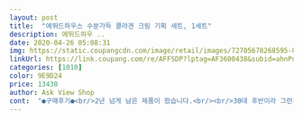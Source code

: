 ```yaml
---
layout: post 
title:  "에뛰드하우스 수분가득 콜라겐 크림 기획 세트, 1세트" 
description: 에뛰드하우 ..
date: 2020-04-26 05:08:31 
img: https://static.coupangcdn.com/image/retail/images/72705678268595-8b70e313-139e-4b89-8a22-705f0a2f5536.jpg 
linkUrl: https://link.coupang.com/re/AFFSDP?lptag=AF3600438&subid=ahnPublicAsk&pageKey=306696950&itemId=966924469&vendorItemId=5373168109&traceid=V0-113-6d87597f703242e5 
categories: [1010] 
color: 9E9D24 
price: 13430 
author: Ask View Shop 
cont:  "●구매후기●<br/>2년 넘게 남은 제품이 왔습니다.<br/><br/>30대 후반이라 그런건지 그냥 좀 건조한 편이기만 해요<br/>75ml + 25ml행사에 금액할인, 또 추가할인 쿠폰까지... <br/><br/>가겨은 그 뒤로 조금씩 올라 거의 만원정도 올랐는데<br/>가격보니 한번 더 지르고 싶어지네요<br/>가격이 착하니까 만족합니다.<br/><br/>같은 회사의 슬리핑 크림 제품은 은은한 바닐라 향이 나고 좋은데<br/>개인적으로 너무나 만족스러웠고, 전에 쓰던 제품은 닥터지 블랙 스네일 크림이었는데 제 피부에는 이 제품이 훨~~씬 좋은 것 같습니다.<br/>(그렇다고해서 블랙스네일 크림이 별로 였던 건 아닙니다.<br/> 저는 그 제품도 만족했고, 꽤나 효과를 봤구요.<br/>)<br/>개인적으로 향이 조금 아쉬워요.<br/><br/>건성인데 금방 착 흡수되서 끈적거림 없이 촉촉한게 유지되는게 최고 장점입니다.<br/><br/>건조한 젊은분들이나 악건성 아니신 삼사십대들, 봄여름용으로 괜찮을거 같아요^^<br/>겉보기에 비해 속을 열어보면 크림 채워진 공간이 절반도 안되는 경우가 많잖아요ㅠ<br/>구성은 좋습니다.<br/><br/>그래도 원래라면 본품 하나 가격에 추가구성으로 오니까<br/>그럼 조용히 제가 받아와서 씁니다 ㅎㅎ<br/>그리고 수분지속 시간이 임상 실험 테스트를 거쳐 100시간 유지된다고 하는데<br/>그리고 제품의 유효기간은<br/>그리고 크림이 완전 꽉 차있어서 한번 더 놀랬어요 ㅎㅎ<br/>근데 워낙 저렴이에 용량이 많아서 겨울만 피해 바르면 괜찮지 않을까 하는 생각에 사봤는데<br/>근데 이건 거의 꽉 차있어요 과대포장(?) 그런거 없음 ㅋㅋ<br/>기획으로 처음 나오자마자 샀구요<br/>꽃 향 싫어하시는 분들은 비추입니다.<br/><br/>꾸덕할 수록 만족도가 높은거 같거든요 ㅎㅎ<br/>나머지 외관의 크게 달라진 특징은 없습니다.<br/><br/>두살많은 언니는 화장품 잘못쓰면 피부 뒤집어지고 그러는데<br/>또, 일주일째 쓰고있는데 피부톤과 여드름 자국이 조금씩 개선되고 있네요.<br/> 물론, 최근 음식도 조심하고있긴 합니다만... <br/> 여태껏 그렇게 관리하면서도 이렇게 변화를 느낀적은 처음인 것 같습니다.<br/><br/>리뉴얼됐다는 소식 듣고 구매했는데 향이 별로네요.<br/><br/>무겁지 않은 느낌이라서 좋아합니다.<br/><br/>물론 삼사십대 분들이 쓰는 좀 더 꾸덕한 제품들에 비하자면<br/>바르고도 장미향이 은은하게 오래 남아있어요.<br/><br/>본품 75ml에 추가 25ml 랑 마스크팩 포함되는 기획구성이고<br/>본품이랑 추가 크림 둘 다 2022년 09월 24일로<br/>생각보다 유분도 꽤 있다는거^^<br/>아니면 자주 발라줘야 할 것 같아요.<br/><br/>아침 저녁으로 부담없이 쓸 수 있을 것 같아서 좋습니다.<br/><br/>언니는 지성인건지 유분많은 제품을 쓰면 뒤집어지는데<br/>옛날 장미 스킨 같은 향이에요.<br/><br/>왠만해선 무향도 괜찮고 은은한 향도 괜찮다고 생각하는데 이 향은 저랑은 좀 안 맞네요.<br/> 쓰다보니 적응되긴 합니다ㅠ<br/>요샌 겨울이라 그런지 3<br/> -4시간만 지나면 다시 건조해지네요<br/>요즘 날씨에 이 크림 하나만 쓰기엔 부족하단 느낌입니다.<br/><br/>용기 뚜껑부분이 좀 더 고급스럽게 바뀌었고<br/>용기를 보면요<br/>유분기는 있는 크림이고, 약간 가벼운 느낌이 들 수 있는데 마르면 조금 더 덧대어 발라주시면 될 것 같습니다.<br/> 궂이 추가적으로 바르지 않아도 문제는 없는듯... <br/>.<br/><br/>유통기한도 거의 2년에 가깝게 길어서 겨울빼고 한통씩 써도 되겠다 싶어요 기한 지나 버릴일 없을듯 ㅎㅎ<br/>유튜브 디렉터파이 채널을 보다가 이것저것 고려해 본 다음 구매하게 되었습니다.<br/><br/>이 상품을 산 건 몇개월 됐어요<br/>이 제품은 제품명부터가 수분촉촉이고 브랜드가 좀 더 젊은층을 타겟으로 한로드샵이다 보니 처음에 유분은 부족하지 않을까 걱정했었어요<br/>입자가 작아서 피부에 꽉 찬 수분을 채워줘서 촉촉한 거라고 하네요.<br/><br/>작은거 먼저 다 쓰고 큰통 이제 열었는데 올여름 고고? ㅎㅎ<br/>저는 너무너무 만족스럽네요.<br/><br/>저는 중건성 및 민감성 피부로 얼굴에 여드름 자국과 흉터가 많고 아직 성인 여드름이 올라오기에 화장품은 항상 민감할 수 밖에 없네요.<br/><br/>전 30대 후반 피부 별 트러블 없는 전업주부입니다<br/>전 그걸 받아와서 쓰면 대만족입니다<br/>제 생각에 유수분 발란스가 굉장히 좋은거 같아요<br/>제 피부는 수분부족도 있고 유분도 부족한거 같아요<br/>제 피부는 여드름이 보통 올라오면 맺혀서 짜지 않는 이상 여드름이 사라지지 않는데 이 제품은 바르고 잤더니 여드름이 생겼던 부위가 가라 앉는 현상을 경험했습니다.<br/>(리얼대박... <br/> 아침에 깜짝놀람)<br/>제 피부타입은 일반 건성입니다.<br/><br/>제가 쓰던 예전 콜라겐 크림에선 이런 향이 아니었던 것 같은데<br/>제품 마다 차이가 있나 보네요<br/>제형이랑 흡수되는건 정말 좋아요.<br/><br/>좀 가벼운 건 사실이에요<br/>지금은 또 기간한정할인 중이라 제가 산 가격보다 천원정도 싸게 파네요<br/>크림의 제형은 여전히 촉촉하구요<br/>크림이 이전과 다르게 제품 발랐을 때 장미향이 확 풍기네요.<br/><br/>피부는 개인차가 있는점만 참조해주시면 될 것 같습니다.<br/><br/>하지만 제가 바르기에도 크게 무리는 없다는거<br/>호불호가 갈릴 것 같습니다.<br/><br/>확실히 봄 여름엔 유지기간이 반나절 정도로 좀 오래 지속됐던 것 같은데<br/>" 
---
```

